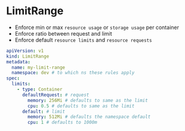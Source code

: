 # LimitRange

- Enforce min or max `resource usage` or `storage usage` per container
- Enforce ratio between request and limit
- Enforce default `resource limits` and `resource requests`

```yaml
apiVersion: v1
kind: LimitRange
metadata:
  name: my-limit-range
  namespace: dev # to which ns these rules apply
spec:
  limits:
    - type: Container
      defaultRequest: # request
        memory: 256Mi # defaults to same as the limit
        cpu: 0.5 # defaults to same as the limit
      default: # limit
        memory: 512Mi # defaults the namespace default
        cpu: 1 # defaults to 1000m
```
